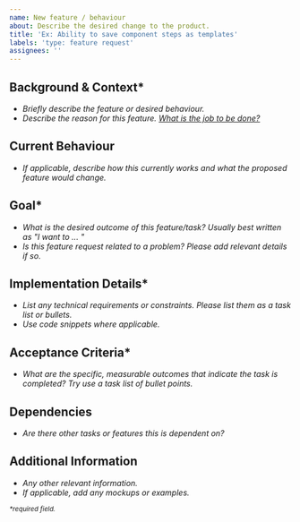 ```yaml
---
name: New feature / behaviour
about: Describe the desired change to the product.
title: 'Ex: Ability to save component steps as templates'
labels: 'type: feature request'
assignees: ''
---
```


## Background & Context\*

- _Briefly describe the feature or desired behaviour._
- _Describe the reason for this feature. [What is the job to be done?](https://hbr.org/2016/09/know-your-customers-jobs-to-be-done#:~:text=After%20decades%20of,to%20be%20done.)_

## Current Behaviour

- _If applicable, describe how this currently works and what the proposed feature would change._

## Goal\*

- _What is the desired outcome of this feature/task? Usually best written as "I want to ... "_
- _Is this feature request related to a problem? Please add relevant details if so._

## Implementation Details\*

- _List any technical requirements or constraints. Please list them as a task list or bullets._
- _Use code snippets where applicable._

## Acceptance Criteria\*

- _What are the specific, measurable outcomes that indicate the task is completed? Try use a task list of bullet points._

## Dependencies

- _Are there other tasks or features this is dependent on?_

## Additional Information

- _Any other relevant information._
- _If applicable, add any mockups or examples._

<small>_\*required field._</small>
